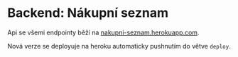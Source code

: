 # Backend: Nákupní seznam

Api se všemi endpointy běží na [nakupni-seznam.herokuapp.com](https://nakupni-seznam.herokuapp.com/).

Nová verze se deployuje na heroku automaticky pushnutím do větve `deploy`.
